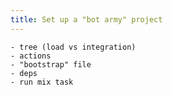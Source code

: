 ```yaml
---
title: Set up a "bot army" project
---
```


    - tree (load vs integration)
    - actions
    - "bootstrap" file
    - deps
    - run mix task


